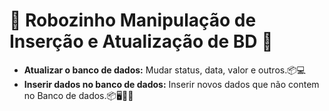 # 🤖 Robozinho Manipulação de Inserção e Atualização de BD 🤖

- **Atualizar o banco de dados:** Mudar status, data, valor e outros.📦💻
- **Inserir dados no banco de dados:** Inserir novos dados que não contem no Banco de dados.📦🖥🔋💾


